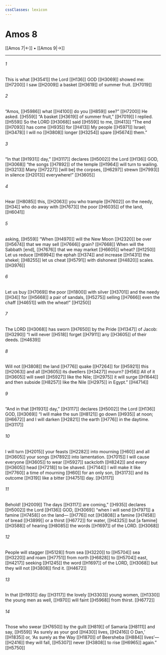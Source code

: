 ```yaml
---
cssClasses: lexicon
---
```


# Amos 8

[[Amos 7|←]] • [[Amos 9|→]]

---

###### 1
This is what [[H3541]] the Lord [[H136]] GOD [[H3069]] showed me: [[H7200]] I saw [[H2009]] a basket [[H3619]] of summer fruit. [[H7019]]

###### 2
“Amos, [[H5986]] what [[H4100]] do you [[H859]] see?” [[H7200]] He asked. [[H559]] “A basket [[H3619]] of summer fruit,” [[H7019]] I replied. [[H559]] So the LORD [[H3068]] said [[H559]] to me, [[H413]] “The end [[H7093]] has come [[H935]] for [[H413]] My people [[H5971]] Israel; [[H3478]] I will no [[H3808]] longer [[H3254]] spare [[H5674]] them.” 

###### 3
“In that [[H1931]] day,” [[H3117]] declares [[H5002]] the Lord [[H136]] GOD, [[H3068]] “the songs [[H7892]] of the temple [[H1964]] will turn to wailing. [[H3213]] Many [[H7227]] [will be] the corpses, [[H6297]] strewn [[H7993]] in silence [[H2013]] everywhere!” [[H3605]]

###### 4
Hear [[H8085]] this, [[H2063]] you who trample [[H7602]] on the needy, [[H34]] who do away with [[H7673]] the poor [[H6035]] of the land, [[H6041]]

###### 5
asking, [[H559]] “When [[H4970]] will the New Moon [[H2320]] be over [[H5674]] that we may sell [[H7666]] grain? [[H7668]] When will the Sabbath [end], [[H7676]] that we may market [[H6605]] wheat? [[H1250]] Let us reduce [[H6994]] the ephah [[H374]] and increase [[H1431]] the shekel; [[H8255]] let us cheat [[H5791]] with dishonest [[H4820]] scales. [[H3976]]

###### 6
Let us buy [[H7069]] the poor [[H1800]] with silver [[H3701]] and the needy [[H34]] for [[H5668]] a pair of sandals, [[H5275]] selling [[H7666]] even the chaff [[H4651]] with the wheat!” [[H1250]]

###### 7
The LORD [[H3068]] has sworn [[H7650]] by the Pride [[H1347]] of Jacob: [[H3290]] “I will never [[H518]] forget [[H7911]] any [[H3605]] of their deeds. [[H4639]]

###### 8
Will not [[H3808]] the land [[H776]] quake [[H7264]] for [[H5921]] this [[H2063]] and all [[H3605]] its dwellers [[H3427]] mourn? [[H56]] All of it [[H3605]] will swell [[H5927]] like the Nile; [[H2975]] it will surge [[H1644]] and then subside [[H8257]] like the Nile [[H2975]] in Egypt.” [[H4714]]

###### 9
“And in that [[H1931]] day,” [[H3117]] declares [[H5002]] the Lord [[H136]] GOD, [[H3069]] “I will make the sun [[H8121]] go down [[H935]] at noon; [[H6672]] and I will darken [[H2821]] the earth [[H776]] in the daytime. [[H3117]]

###### 10
I will turn [[H2015]] your feasts [[H2282]] into mourning [[H60]] and all [[H3605]] your songs [[H7892]] into lamentation. [[H7015]] I will cause everyone [[H3605]] to wear [[H5927]] sackcloth [[H8242]] and every [[H3605]] head [[H7218]] to be shaved. [[H7144]] I will make it like [[H7760]] a time of mourning [[H60]] for an only son, [[H3173]] and its outcome [[H319]] like a bitter [[H4751]] day. [[H3117]]

###### 11
Behold! [[H2009]] The days [[H3117]] are coming,” [[H935]] declares [[H5002]] the Lord [[H136]] GOD, [[H3069]] “when I will send [[H7971]] a famine [[H7458]] on the land— [[H776]] not [[H3808]] a famine [[H7458]] of bread [[H3899]] or a thirst [[H6772]] for water, [[H4325]] but [a famine] [[H3588]] of hearing [[H8085]] the words [[H1697]] of the LORD. [[H3068]]

###### 12
People will stagger [[H5128]] from sea [[H3220]] to [[H5704]] sea [[H3220]] and roam [[H7751]] from north [[H6828]] to [[H5704]] east, [[H4217]] seeking [[H1245]] the word [[H1697]] of the LORD, [[H3068]] but they will not [[H3808]] find it. [[H4672]]

###### 13
In that [[H1931]] day [[H3117]] the lovely [[H3303]] young women, [[H1330]] the young men as well, [[H970]] will faint [[H5968]] from thirst. [[H6772]]

###### 14
Those who swear [[H7650]] by the guilt [[H819]] of Samaria [[H8111]] and say, [[H559]] ‘As surely as your god [[H430]] lives, [[H2416]] O Dan,’ [[H1835]] or, ‘As surely as the Way [[H1870]] of Beersheba [[H884]] lives’— [[H2416]] they will fall, [[H5307]] never [[H3808]] to rise [[H6965]] again.” [[H5750]]

